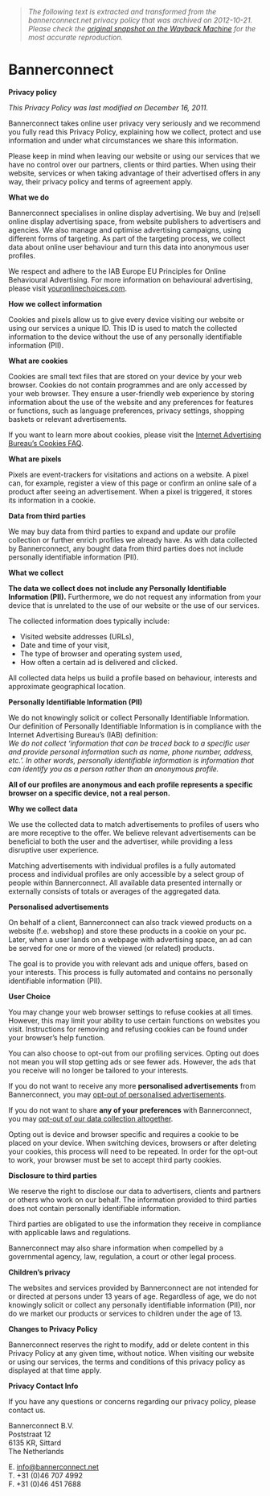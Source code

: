 > *The following text is extracted and transformed from the bannerconnect.net privacy policy that was archived on 2012-10-21. Please check the [original snapshot on the Wayback Machine](https://web.archive.org/web/20121021065057id_/http%3A//www.bannerconnect.net/privacypolicy.php) for the most accurate reproduction.*

# Bannerconnect

**Privacy policy**

 _This Privacy Policy was last modified on December 16, 2011._

Bannerconnect takes online user privacy very seriously and we recommend you fully read this Privacy Policy, explaining how we collect, protect and use information and under what circumstances we share this information.

Please keep in mind when leaving our website or using our services that we have no control over our partners, clients or third parties. When using their website, services or when taking advantage of their advertised offers in any way, their privacy policy and terms of agreement apply.

**What we do**

Bannerconnect specialises in online display advertising. We buy and (re)sell online display advertising space, from website publishers to advertisers and agencies. We also manage and optimise advertising campaigns, using different forms of targeting. As part of the targeting process, we collect data about online user behaviour and turn this data into anonymous user profiles.

We respect and adhere to the IAB Europe EU Principles for Online Behavioural Advertising. For more information on behavioural advertising, please visit [youronlinechoices.com](http://youronlinechoices.com/ "Visit Your Online Choices").

**How we collect information**

Cookies and pixels allow us to give every device visiting our website or using our services a unique ID. This ID is used to match the collected information to the device without the use of any personally identifiable information (PII).

**What are cookies**

Cookies are small text files that are stored on your device by your web browser. Cookies do not contain programmes and are only accessed by your web browser. They ensure a user-friendly web experience by storing information about the use of the website and any preferences for features or functions, such as language preferences, privacy settings, shopping baskets or relevant advertisements.

If you want to learn more about cookies, please visit the [Internet Advertising Bureau’s Cookies FAQ](http://www.iabeurope.eu/cookies-faq.aspx "Visit the IAB Cookie FAQ").

**What are pixels**

Pixels are event-trackers for visitations and actions on a website. A pixel can, for example, register a view of this page or confirm an online sale of a product after seeing an advertisement. When a pixel is triggered, it stores its information in a cookie.

**Data from third parties**

We may buy data from third parties to expand and update our profile collection or further enrich profiles we already have. As with data collected by Bannerconnect, any bought data from third parties does not include personally identifiable information (PII).

**What we collect**

 **The data we collect does not include any Personally Identifiable Information (PII).** Furthermore, we do not request any information from your device that is unrelated to the use of our website or the use of our services.

The collected information does typically include:

  * Visited website addresses (URLs),
  * Date and time of your visit,
  * The type of browser and operating system used,
  * How often a certain ad is delivered and clicked.



All collected data helps us build a profile based on behaviour, interests and approximate geographical location.

**Personally Identifiable Information (PII)**

We do not knowingly solicit or collect Personally Identifiable Information. Our definition of Personally Identifiable Information is in compliance with the Internet Advertising Bureau’s (IAB) definition:  
_We do not collect ‘information that can be traced back to a specific user and provide personal information such as name, phone number, address, etc.’. In other words, personally identifiable information is information that can identify you as a person rather than an anonymous profile._

**All of our profiles are anonymous and each profile represents a specific browser on a specific device, not a real person.**

**Why we collect data**

We use the collected data to match advertisements to profiles of users who are more receptive to the offer. We believe relevant advertisements can be beneficial to both the user and the advertiser, while providing a less disruptive user experience.

Matching advertisements with individual profiles is a fully automated process and individual profiles are only accessible by a select group of people within Bannerconnect. All available data presented internally or externally consists of totals or averages of the aggregated data.

**Personalised advertisements**

On behalf of a client, Bannerconnect can also track viewed products on a website (f.e. webshop) and store these products in a cookie on your pc. Later, when a user lands on a webpage with advertising space, an ad can be served for one or more of the viewed (or related) products.

The goal is to provide you with relevant ads and unique offers, based on your interests. This process is fully automated and contains no personally identifiable information (PII).

**User Choice**

You may change your web browser settings to refuse cookies at all times. However, this may limit your ability to use certain functions on websites you visit. Instructions for removing and refusing cookies can be found under your browser’s help function.

You can also choose to opt-out from our profiling services. Opting out does not mean you will stop getting ads or see fewer ads. However, the ads that you receive will no longer be tailored to your interests.

If you do not want to receive any more **personalised advertisements** from Bannerconnect, you may [opt-out of personalised advertisements](https://web.archive.org/opt-out.php "Opt-out of personalised advertisements").

If you do not want to share **any of your preferences** with Bannerconnect, you may [opt-out of our data collection altogether](http://ib.adnxs.com/optout "Opt-out of behavioural advertising").

Opting out is device and browser specific and requires a cookie to be placed on your device. When switching devices, browsers or after deleting your cookies, this process will need to be repeated. In order for the opt-out to work, your browser must be set to accept third party cookies.

**Disclosure to third parties**

We reserve the right to disclose our data to advertisers, clients and partners or others who work on our behalf. The information provided to third parties does not contain personally identifiable information.

Third parties are obligated to use the information they receive in compliance with applicable laws and regulations.

Bannerconnect may also share information when compelled by a governmental agency, law, regulation, a court or other legal process.

**Children’s privacy**

The websites and services provided by Bannerconnect are not intended for or directed at persons under 13 years of age. Regardless of age, we do not knowingly solicit or collect any personally identifiable information (PII), nor do we market our products or services to children under the age of 13.

**Changes to Privacy Policy**

Bannerconnect reserves the right to modify, add or delete content in this Privacy Policy at any given time, without notice. When visiting our website or using our services, the terms and conditions of this privacy policy as displayed at that time apply.

**Privacy Contact Info**

If you have any questions or concerns regarding our privacy policy, please contact us.

Bannerconnect B.V.  
Poststraat 12  
6135 KR, Sittard  
The Netherlands

E. [info@bannerconnect.net](mailto:info@bannerconnect.net "Contact us")  
T. +31 (0)46 707 4992  
F. +31 (0)46 451 7688
